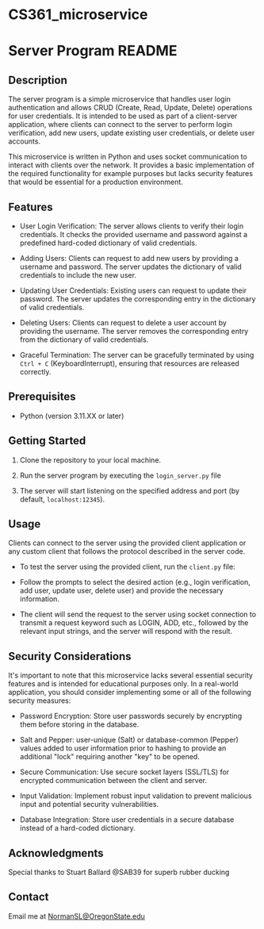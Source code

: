 # CS361_microservice

# Server Program README

## Description

The server program is a simple microservice that handles user login authentication and allows CRUD (Create, Read, Update, Delete) operations for user credentials. It is intended to be used as part of a client-server application, where clients can connect to the server to perform login verification, add new users, update existing user credentials, or delete user accounts.

This microservice is written in Python and uses socket communication to interact with clients over the network. It provides a basic implementation of the required functionality for example purposes but lacks security features that would be essential for a production environment.

## Features

- User Login Verification: The server allows clients to verify their login credentials. It checks the provided username and password against a predefined hard-coded dictionary of valid credentials.  

- Adding Users: Clients can request to add new users by providing a username and password. The server updates the dictionary of valid credentials to include the new user.

- Updating User Credentials: Existing users can request to update their password. The server updates the corresponding entry in the dictionary of valid credentials.

- Deleting Users: Clients can request to delete a user account by providing the username. The server removes the corresponding entry from the dictionary of valid credentials.

- Graceful Termination: The server can be gracefully terminated by using `Ctrl + C` (KeyboardInterrupt), ensuring that resources are released correctly.

## Prerequisites

- Python (version 3.11.XX or later)


## Getting Started

1. Clone the repository to your local machine.

2. Run the server program by executing the `login_server.py` file

3. The server will start listening on the specified address and port (by default, `localhost:12345`).

## Usage

Clients can connect to the server using the provided client application or any custom client that follows the protocol described in the server code.

- To test the server using the provided client, run the `client.py` file:

- Follow the prompts to select the desired action (e.g., login verification, add user, update user, delete user) and provide the necessary information.

- The client will send the request to the server using socket connection to transmit a request keyword such as LOGIN, ADD, etc., followed by the relevant input strings, and the server will respond with the result.

## Security Considerations

It's important to note that this microservice lacks several essential security features and is intended for educational purposes only. In a real-world application, you should consider implementing some or all of the following security measures:

- Password Encryption: Store user passwords securely by encrypting them before storing in the database.

- Salt and Pepper: user-unique (Salt) or database-common (Pepper) values added to user information prior to hashing to provide an additional "lock" requiring another "key" to be opened.

- Secure Communication: Use secure socket layers (SSL/TLS) for encrypted communication between the client and server.

- Input Validation: Implement robust input validation to prevent malicious input and potential security vulnerabilities.

- Database Integration: Store user credentials in a secure database instead of a hard-coded dictionary.

## Acknowledgments

Special thanks to Stuart Ballard @SAB39 for superb rubber ducking

## Contact

Email me at NormanSL@OregonState.edu



